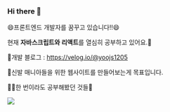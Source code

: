 ### Hi there 👋

😄프론트엔드 개발자를 꿈꾸고 있습니다!!😄

현재 <b>자바스크립트와 리액트</b>를 열심히 공부하고 있어요.📖

📝개발 블로그 : https://velog.io/@yoojs1205

👟신발 매니아들을 위한 웹사이트를 만들어보는게 목표입니다.

🧑‍💻한 번이라도 공부해봤던 것들👨‍

<img src="https://img.shields.io/badge/Python-3766AB?style=flat-square&logo=Python&logoColor=white"/></a>&nbsp;

<!--
**YOOJS1205/YOOJS1205** is a ✨ _special_ ✨ repository because its `README.md` (this file) appears on your GitHub profile.

Here are some ideas to get you started:

- 🔭 I’m currently working on ...
- 🌱 I’m currently learning ...
- 👯 I’m looking to collaborate on ...
- 🤔 I’m looking for help with ...
- 💬 Ask me about ...
- 📫 How to reach me: ...
- 😄 Pronouns: ...
- ⚡ Fun fact: ...
-->

